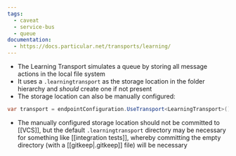 ```yaml
---
tags:
  - caveat
  - service-bus
  - queue
documentation:
  - https://docs.particular.net/transports/learning/
---
```

- The Learning Transport simulates a queue by storing all message actions in the local file system
- It uses a `.learningtransport` as the storage location in the folder hierarchy and *should* create one if not present
- The storage location can also be manually configured:
```csharp
var transport = endpointConfiguration.UseTransport<LearningTransport>(); transport.StorageDirectory("PathToStoreTransportFiles");
```
- The manually configured storage location should not be committed to [[VCS]], but the default `.learningtransport` directory may be necessary for something like [[integration tests]], whereby committing the empty directory (with a [[gitkeep|.gitkeep]] file) will be necessary